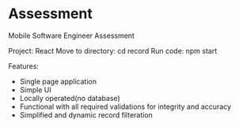 # Assessment
Mobile Software Engineer Assessment

Project: React
Move to directory: cd record
Run code: npm start


Features:
- Single page application
- Simple UI
- Locally operated(no database)
- Functional with all required validations for integrity and accuracy
- Simplified and dynamic record filteration 

